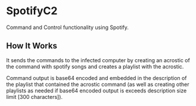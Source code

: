 # SpotifyC2
Command and Control functionality using Spotify.
## How It Works
It sends the commands to the infected computer by creating an acrostic of the command with spotify songs and creates a playlist with the acrostic. 

Command output is base64 encoded and embedded in the description of the playlist that contained the acrostic command (as well as creating other playlists as needed if base64 encoded output is exceeds description size limit [300 characters]).
